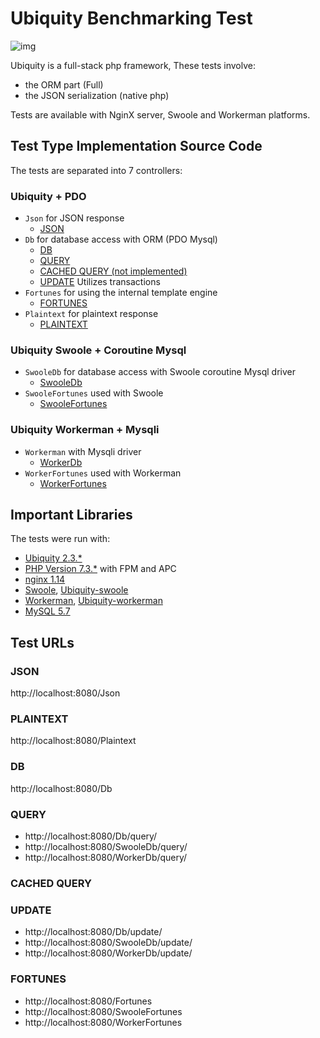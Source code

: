 # Ubiquity Benchmarking Test
![img](https://github.com/phpMv/ubiquity/blob/master/Banner/banner.png?raw=true)

Ubiquity is a full-stack php framework, These tests involve:
- the ORM part (Full)
- the JSON serialization (native php)

Tests are available with NginX server, Swoole and Workerman platforms.

## Test Type Implementation Source Code
The tests are separated into 7 controllers:
### Ubiquity + PDO
- `Json` for JSON response
  * [JSON](app/controllers/Json.php)
- `Db` for database access with ORM (PDO Mysql)
  * [DB](app/controllers/Db.php)
  * [QUERY](app/controllers/Db.php)
  * [CACHED QUERY (not implemented)]()
  * [UPDATE](app/controllers/Db.php) Utilizes transactions
- `Fortunes` for using the internal template engine
  * [FORTUNES](app/controllers/Fortunes.php)
- `Plaintext` for plaintext response
  * [PLAINTEXT](app/controllers/Plaintext.php)
### Ubiquity Swoole + Coroutine Mysql
- `SwooleDb` for database access with Swoole coroutine Mysql driver
  * [SwooleDb](app/controllers/SwooleDb.php)
- `SwooleFortunes` used with Swoole
  * [SwooleFortunes](app/controllers/SwooleFortunes.php)
### Ubiquity Workerman + Mysqli
- `Workerman` with Mysqli driver
  * [WorkerDb](app/controllers/WorkerDb.php)
- `WorkerFortunes` used with Workerman
  * [WorkerFortunes](app/controllers/WorkerFortunes.php)

## Important Libraries
The tests were run with:
* [Ubiquity 2.3.*](https://ubiquity.kobject.net/)
* [PHP Version 7.3.*](http://www.php.net/) with FPM and APC
* [nginx 1.14](http://nginx.org/)
* [Swoole](https://www.swoole.com/), [Ubiquity-swoole](https://github.com/phpMv/ubiquity-swoole)
* [Workerman](https://github.com/walkor/Workerman), [Ubiquity-workerman](https://github.com/phpMv/ubiquity-workerman)
* [MySQL 5.7](https://dev.mysql.com/)


## Test URLs
### JSON

http://localhost:8080/Json

### PLAINTEXT

http://localhost:8080/Plaintext

### DB

http://localhost:8080/Db

### QUERY

- http://localhost:8080/Db/query/
- http://localhost:8080/SwooleDb/query/
- http://localhost:8080/WorkerDb/query/

### CACHED QUERY



### UPDATE

- http://localhost:8080/Db/update/
- http://localhost:8080/SwooleDb/update/
- http://localhost:8080/WorkerDb/update/

### FORTUNES

- http://localhost:8080/Fortunes
- http://localhost:8080/SwooleFortunes
- http://localhost:8080/WorkerFortunes